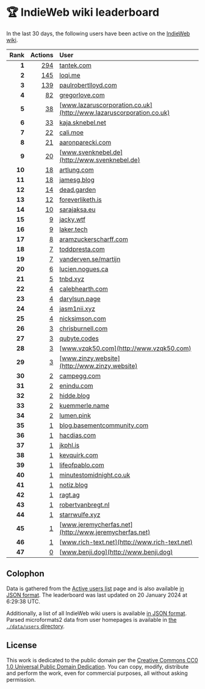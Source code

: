 # 🏆 IndieWeb wiki leaderboard

In the last 30 days, the following users have been active on the [IndieWeb wiki](https://indieweb.org).

| Rank | Actions | User |
|-----:|--------:|:-----|
| **1** | [294](https://indieweb.org/Special:Contributions/Tantek.com) | [tantek.com](http://tantek.com) |
| **2** | [145](https://indieweb.org/Special:Contributions/Loqi.me) | [loqi.me](http://loqi.me) |
| **3** | [139](https://indieweb.org/Special:Contributions/Paulrobertlloyd.com) | [paulrobertlloyd.com](http://paulrobertlloyd.com) |
| **4** | [82](https://indieweb.org/Special:Contributions/Gregorlove.com) | [gregorlove.com](http://gregorlove.com) |
| **5** | [38](https://indieweb.org/Special:Contributions/Www.lazaruscorporation.co.uk) | [www.lazaruscorporation.co.uk](http://www.lazaruscorporation.co.uk) |
| **6** | [33](https://indieweb.org/Special:Contributions/Kaja.sknebel.net) | [kaja.sknebel.net](http://kaja.sknebel.net) |
| **7** | [22](https://indieweb.org/Special:Contributions/Cali.moe) | [cali.moe](http://cali.moe) |
| **8** | [21](https://indieweb.org/Special:Contributions/Aaronparecki.com) | [aaronparecki.com](http://aaronparecki.com) |
| **9** | [20](https://indieweb.org/Special:Contributions/Www.svenknebel.de) | [www.svenknebel.de](http://www.svenknebel.de) |
| **10** | [18](https://indieweb.org/Special:Contributions/Artlung.com) | [artlung.com](http://artlung.com) |
| **11** | [18](https://indieweb.org/Special:Contributions/Jamesg.blog) | [jamesg.blog](http://jamesg.blog) |
| **12** | [14](https://indieweb.org/Special:Contributions/Dead.garden) | [dead.garden](http://dead.garden) |
| **13** | [12](https://indieweb.org/Special:Contributions/Foreverliketh.is) | [foreverliketh.is](http://foreverliketh.is) |
| **14** | [10](https://indieweb.org/Special:Contributions/Sarajaksa.eu) | [sarajaksa.eu](http://sarajaksa.eu) |
| **15** | [9](https://indieweb.org/Special:Contributions/Jacky.wtf) | [jacky.wtf](http://jacky.wtf) |
| **16** | [9](https://indieweb.org/Special:Contributions/Laker.tech) | [laker.tech](http://laker.tech) |
| **17** | [8](https://indieweb.org/Special:Contributions/Aramzuckerscharff.com) | [aramzuckerscharff.com](http://aramzuckerscharff.com) |
| **18** | [7](https://indieweb.org/Special:Contributions/Toddpresta.com) | [toddpresta.com](http://toddpresta.com) |
| **19** | [7](https://indieweb.org/Special:Contributions/Vanderven.se_martijn) | [vanderven.se/martijn](http://vanderven.se/martijn) |
| **20** | [6](https://indieweb.org/Special:Contributions/Lucien.nogues.ca) | [lucien.nogues.ca](http://lucien.nogues.ca) |
| **21** | [5](https://indieweb.org/Special:Contributions/Tnbd.xyz) | [tnbd.xyz](http://tnbd.xyz) |
| **22** | [4](https://indieweb.org/Special:Contributions/Calebhearth.com) | [calebhearth.com](http://calebhearth.com) |
| **23** | [4](https://indieweb.org/Special:Contributions/Darylsun.page) | [darylsun.page](http://darylsun.page) |
| **24** | [4](https://indieweb.org/Special:Contributions/Jasm1nii.xyz) | [jasm1nii.xyz](http://jasm1nii.xyz) |
| **25** | [4](https://indieweb.org/Special:Contributions/Nicksimson.com) | [nicksimson.com](http://nicksimson.com) |
| **26** | [3](https://indieweb.org/Special:Contributions/Chrisburnell.com) | [chrisburnell.com](http://chrisburnell.com) |
| **27** | [3](https://indieweb.org/Special:Contributions/Qubyte.codes) | [qubyte.codes](http://qubyte.codes) |
| **28** | [3](https://indieweb.org/Special:Contributions/Www.vzqk50.com) | [www.vzqk50.com](http://www.vzqk50.com) |
| **29** | [3](https://indieweb.org/Special:Contributions/Www.zinzy.website) | [www.zinzy.website](http://www.zinzy.website) |
| **30** | [2](https://indieweb.org/Special:Contributions/Campegg.com) | [campegg.com](http://campegg.com) |
| **31** | [2](https://indieweb.org/Special:Contributions/Enindu.com) | [enindu.com](http://enindu.com) |
| **32** | [2](https://indieweb.org/Special:Contributions/Hidde.blog) | [hidde.blog](http://hidde.blog) |
| **33** | [2](https://indieweb.org/Special:Contributions/Kuemmerle.name) | [kuemmerle.name](http://kuemmerle.name) |
| **34** | [2](https://indieweb.org/Special:Contributions/Lumen.pink) | [lumen.pink](http://lumen.pink) |
| **35** | [1](https://indieweb.org/Special:Contributions/Blog.basementcommunity.com) | [blog.basementcommunity.com](http://blog.basementcommunity.com) |
| **36** | [1](https://indieweb.org/Special:Contributions/Hacdias.com) | [hacdias.com](http://hacdias.com) |
| **37** | [1](https://indieweb.org/Special:Contributions/Jkphl.is) | [jkphl.is](http://jkphl.is) |
| **38** | [1](https://indieweb.org/Special:Contributions/Kevquirk.com) | [kevquirk.com](http://kevquirk.com) |
| **39** | [1](https://indieweb.org/Special:Contributions/Lifeofpablo.com) | [lifeofpablo.com](http://lifeofpablo.com) |
| **40** | [1](https://indieweb.org/Special:Contributions/Minutestomidnight.co.uk) | [minutestomidnight.co.uk](http://minutestomidnight.co.uk) |
| **41** | [1](https://indieweb.org/Special:Contributions/Notiz.blog) | [notiz.blog](http://notiz.blog) |
| **42** | [1](https://indieweb.org/Special:Contributions/Ragt.ag) | [ragt.ag](http://ragt.ag) |
| **43** | [1](https://indieweb.org/Special:Contributions/Robertvanbregt.nl) | [robertvanbregt.nl](http://robertvanbregt.nl) |
| **44** | [1](https://indieweb.org/Special:Contributions/Starrwulfe.xyz) | [starrwulfe.xyz](http://starrwulfe.xyz) |
| **45** | [1](https://indieweb.org/Special:Contributions/Www.jeremycherfas.net) | [www.jeremycherfas.net](http://www.jeremycherfas.net) |
| **46** | [1](https://indieweb.org/Special:Contributions/Www.rich-text.net) | [www.rich-text.net](http://www.rich-text.net) |
| **47** | [0](https://indieweb.org/Special:Contributions/Www.benji.dog) | [www.benji.dog](http://www.benji.dog) |


## Colophon

Data is gathered from the [Active users list](https://indieweb.org/Special:ActiveUsers) page and is also available [in JSON format](https://github.com/jgarber623/indieweb-wiki-leaderboard/blob/main/data/leaderboard.json). The leaderboard was last updated on 20 January 2024 at 6:29:38 UTC.

Additionally, a list of all IndieWeb wiki users is available [in JSON format](https://github.com/jgarber623/indieweb-wiki-leaderboard/blob/main/data/users.json). Parsed microformats2 data from user homepages is available in [the `./data/users` directory](https://github.com/jgarber623/indieweb-wiki-leaderboard/blob/main/data/users).

## License

This work is dedicated to the public domain per the [Creative Commons CC0 1.0 Universal Public Domain Dedication](https://creativecommons.org/publicdomain/zero/1.0/). You can copy, modify, distribute and perform the work, even for commercial purposes, all without asking permission.
